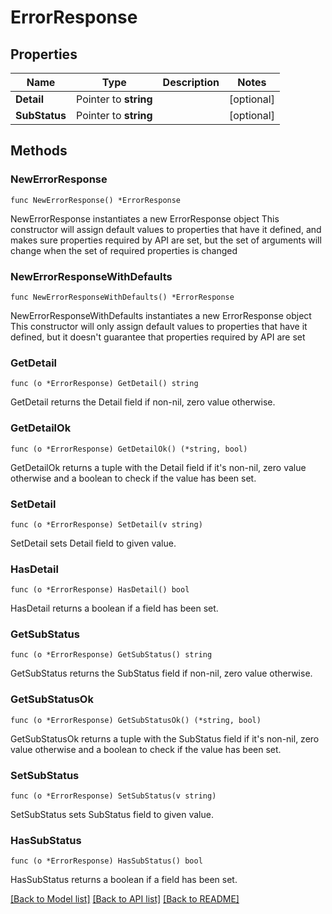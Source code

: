 # ErrorResponse

## Properties

Name | Type | Description | Notes
------------ | ------------- | ------------- | -------------
**Detail** | Pointer to **string** |  | [optional] 
**SubStatus** | Pointer to **string** |  | [optional] 

## Methods

### NewErrorResponse

`func NewErrorResponse() *ErrorResponse`

NewErrorResponse instantiates a new ErrorResponse object
This constructor will assign default values to properties that have it defined,
and makes sure properties required by API are set, but the set of arguments
will change when the set of required properties is changed

### NewErrorResponseWithDefaults

`func NewErrorResponseWithDefaults() *ErrorResponse`

NewErrorResponseWithDefaults instantiates a new ErrorResponse object
This constructor will only assign default values to properties that have it defined,
but it doesn't guarantee that properties required by API are set

### GetDetail

`func (o *ErrorResponse) GetDetail() string`

GetDetail returns the Detail field if non-nil, zero value otherwise.

### GetDetailOk

`func (o *ErrorResponse) GetDetailOk() (*string, bool)`

GetDetailOk returns a tuple with the Detail field if it's non-nil, zero value otherwise
and a boolean to check if the value has been set.

### SetDetail

`func (o *ErrorResponse) SetDetail(v string)`

SetDetail sets Detail field to given value.

### HasDetail

`func (o *ErrorResponse) HasDetail() bool`

HasDetail returns a boolean if a field has been set.

### GetSubStatus

`func (o *ErrorResponse) GetSubStatus() string`

GetSubStatus returns the SubStatus field if non-nil, zero value otherwise.

### GetSubStatusOk

`func (o *ErrorResponse) GetSubStatusOk() (*string, bool)`

GetSubStatusOk returns a tuple with the SubStatus field if it's non-nil, zero value otherwise
and a boolean to check if the value has been set.

### SetSubStatus

`func (o *ErrorResponse) SetSubStatus(v string)`

SetSubStatus sets SubStatus field to given value.

### HasSubStatus

`func (o *ErrorResponse) HasSubStatus() bool`

HasSubStatus returns a boolean if a field has been set.


[[Back to Model list]](../README.md#documentation-for-models) [[Back to API list]](../README.md#documentation-for-api-endpoints) [[Back to README]](../README.md)


